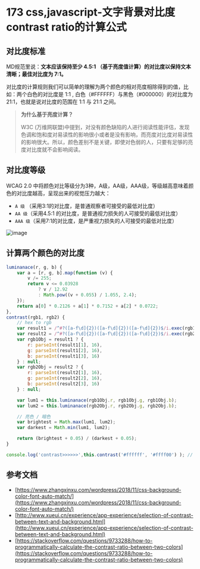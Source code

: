 # 173 css,javascript-文字背景对比度contrast ratio的计算公式

## 对比度标准

MD规范里说：**文本应该保持至少 4.5:1 （基于亮度值计算）的对比度以保持文本清晰；最佳对比度为 7:1。**

对比度的计算规则我们可以简单的理解为两个颜色的相对亮度相除得到的值，比如：两个白色的对比度是 1:1 , 白色（\#FFFFFF）与黑色（\#000000）的对比度为 21:1，也就是说对比度的范围在 1:1 与 21:1 之间。

> **为什么基于亮度计算？**
>
> W3C \(万维网联盟\)中提到，对没有颜色缺陷的人进行阅读性能评估，发现色调和饱和度对易读性的影响很小或者是没有影响，而亮度对比度对易读性的影响很大。所以，颜色差别不是关键，即使对色弱的人，只要有足够的亮度对比度就不会影响阅读。

## 对比度等级

WCAG 2.0 中将颜色对比等级分为3种，A级，AA级，AAA级，等级越高意味着颜色的对比度越高，呈现出来的视觉压力越大：

* `A 级` （采用3:1的对比度，是普通观察者可接受的最低对比度）
* `AA 级`（采用4.5:1 的对比度，是普通视力损失的人可接受的最低对比度）
* `AAA 级`（采用7:1的对比度，是严重视力损失的人可接受的最低对比度）

![image](https://user-images.githubusercontent.com/23518990/90106067-76ac3500-dd79-11ea-866d-58bfa6b429b0.png)

## 计算两个颜色的对比度

```javascript
luminanace(r, g, b) {
    var a = [r, g, b].map(function (v) {
        v /= 255;
        return v <= 0.03928
            ? v / 12.92
            : Math.pow((v + 0.055) / 1.055, 2.4);
    });
    return a[0] * 0.2126 + a[1] * 0.7152 + a[2] * 0.0722;
},
contrast(rgb1, rgb2) {
    // hex to rgb
    var result1 = /^#?([a-f\d]{2})([a-f\d]{2})([a-f\d]{2})$/i.exec(rgb1);
    var result2 = /^#?([a-f\d]{2})([a-f\d]{2})([a-f\d]{2})$/i.exec(rgb2);
    var rgb1Obj = result1 ? {
        r: parseInt(result1[1], 16),
        g: parseInt(result1[2], 16),
        b: parseInt(result1[3], 16)
    } : null;
    var rgb2Obj = result2 ? {
        r: parseInt(result2[1], 16),
        g: parseInt(result2[2], 16),
        b: parseInt(result2[3], 16)
    } : null;

    var lum1 = this.luminanace(rgb1Obj.r, rgb1Obj.g, rgb1Obj.b);
    var lum2 = this.luminanace(rgb2Obj.r, rgb2Obj.g, rgb2Obj.b);

    // 亮色 / 暗色
    var brightest = Math.max(lum1, lum2);
    var darkest = Math.min(lum1, lum2);

    return (brightest + 0.05) / (darkest + 0.05);
}

console.log('contrast>>>>>>',this.contrast('#ffffff', '#ffff00') ); // 1.0738392309265699
```

## 参考文档

* [https://www.zhangxinxu.com/wordpress/2018/11/css-background-color-font-auto-match/](https://www.zhangxinxu.com/wordpress/2018/11/css-background-color-font-auto-match/)
* [http://www.xueui.cn/experience/app-experience/selection-of-contrast-between-text-and-background.html](http://www.xueui.cn/experience/app-experience/selection-of-contrast-between-text-and-background.html)
* [https://stackoverflow.com/questions/9733288/how-to-programmatically-calculate-the-contrast-ratio-between-two-colors](https://stackoverflow.com/questions/9733288/how-to-programmatically-calculate-the-contrast-ratio-between-two-colors)

